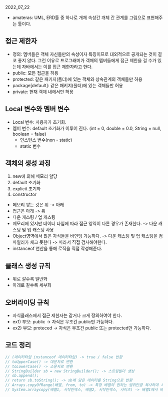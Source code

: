 2022_07_22  
* amateras: UML, ERD툴 중 하나로 개체 속성간 개체 간 관계를 그림으로 표현해주는 툴이다.  

## 접근 제한자
* 정의: 멤버들은 객체 자신들만의 속성이자 특징이므로 대외적으로 공개되는 것이 결코 좋지 않다. 그런 이유로 프로그래머가 객체의 멤버들에게 접근 제한을 걸 수가 있는데 자바에서는 이를 접근 제한자라고 한다.
* public: 모든 접근을 허용
* protected: 같은 패키지(폴더)에 있는 객체와 상속관계의 객체들만 허용
* package[default]: 같은 패키지(폴더)에 있는 객체들만 허용
* private: 현재 객체 내에서만 허용  

## Local 변수와 멤버 변수  
* Local 변수: 사용자가 초기화.
* 멤버 변수: default 초기화가 이루어 진다. (int = 0, double = 0.0, String = null, boolean = false)
  * 인스턴스 변수(non - static)
  * static 변수  

## 객체의 생성 과정  
1. new에 의해 메모리 할당
2. default 초기화
3. explicit 초기화
4. constructor  
* 메모리 쌓는 것은 위 -> 아래
* 접근은 아래 -> 위
* 다운 캐스팅 / 업 캐스팅
* 메모리에 있지만 데이터 타입에 따라 접근 영역이 다른 경우가 존재한다. -> 다운 캐스팅 및 업 캐스팅 사용
* Object영역에서 많은 자식들을 바인딩 가능하다. -> 다운 캐스팅 및 업 캐스팅을 컴파일러가 체크 못한다 -> 따라서 직접 검사해야한다.
* instanceof 연산을 통해 로직을 직접 작성해준다.  

## 클래스 생성 규칙  
* 위로 갈수록 일반화
* 아래로 갈수록 세부화  

## 오버라이딩 규칙  
* 자식클래스에서 접근 제한자는 같거나 크게 정의하여야 한다.
* ex1) 부모: public -> 자식은 무조건 public만 가능하다.
* ex2) 부모: proteced -> 자식은 무조건 public 또는 protected만 가능하다.  

## 코드 정리  
```java
// (데이터타입 instanceof 데이터타입) -> true / false 반환
// toUpperCase() -> 대문자로 변환
// toLowerCase() -> 소문자로 변환
// StringBuilder sb = new StringBuilder(); -> 스트링빌더 생성
// sb.append(); 
// return sb.toString(); -> sb에 담은 데이터를 String으로 반환
// Arrays.copyOfRange(배열, from, to) -> 특정 배열의 원하는 범위만큼 복사하여 새로운 배열을 만드는 메소드.
// System.arraycopy(배열1, 시작인덱스, 배열2, 시작인덱스, 사이즈) -> 배열1에서 배열2로 복사한다.

```
